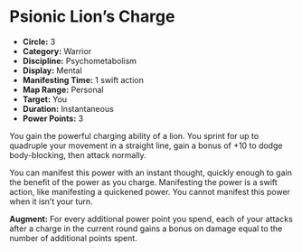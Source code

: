 # Psionic Lion’s Charge

- **Circle:** 3
- **Category:** Warrior
- **Discipline:** Psychometabolism
- **Display:** Mental
- **Manifesting Time:** 1 swift action
- **Map Range:** Personal
- **Target:** You
- **Duration:** Instantaneous
- **Power Points:** 3

You gain the powerful charging ability of a lion. You sprint for up to quadruple your movement in a straight line, gain a bonus of +10 to dodge body-blocking, then attack normally.

You can manifest this power with an instant thought, quickly enough to gain the benefit of the power as you charge. Manifesting the power is a swift action, like manifesting a quickened power. You cannot manifest this power when it isn’t your turn.

**Augment:** For every additional power point you spend, each of your attacks after a charge in the current round gains a bonus on damage equal to the number of additional points spent.
